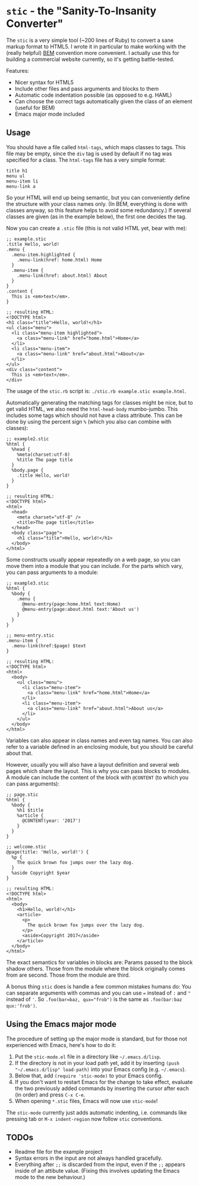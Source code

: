 # `stic` - the "Sanity-To-Insanity Converter"

The `stic` is a very simple tool (~200 lines of Ruby) to convert a sane markup format to HTML5.
I wrote it in particular to make working with
  the (really helpful) [BEM](https://css-tricks.com/bem-101/) convention more convenient.
I actually use this for building a commercial website currently, so it's getting battle-tested.

Features:

- Nicer syntax for HTML5
- Include other files and pass arguments and blocks to them
- Automatic code indentation possible (as opposed to e.g. HAML)
- Can choose the correct tags automatically given the class of an element (useful for BEM)
- Emacs major mode included

## Usage

You should have a file called `html-tags`, which maps classes to tags.
This file may be empty, since the `div` tag is used by default if no tag was specified for a class.
The `html-tags` file has a very simple format:

```
title h1
menu ul
menu-item li
menu-link a
```

So your HTML will end up being semantic,
  but you can conveniently define the structure with your class names only.
(In BEM, everything is done with classes anyway, so this feature helps to avoid some redundancy.)
If several classes are given (as in the example below), the first one decides the tag.

Now you can create a `.stic` file (this is not valid HTML yet, bear with me):

```
;; example.stic
.title Hello, world!
.menu {
  .menu-item.highlighted {
    .menu-link(href: home.html) Home
  }
  .menu-item {
    .menu-link(href: about.html) About
  }
}
.content {
  This is <em>text</em>.
}

;; resulting HTML:
<!DOCTYPE html>
<h1 class="title">Hello, world!</h1>
<ul class="menu">
  <li class="menu-item highlighted">
    <a class="menu-link" href="home.html">Home</a>
  </li>
  <li class="menu-item">
    <a class="menu-link" href="about.html">About</a>
  </li>
</ul>
<div class="content">
  This is <em>text</em>.
</div>
```

The usage of the `stic.rb` script is: `./stic.rb example.stic example.html`.

Automatically generating the matching tags for classes might be nice,
  but to get valid HTML, we also need the `html-head-body` mumbo-jumbo.
This includes some tags which should not have a class attribute.
This can be done by using the percent sign `%` (which you also can combine with classes):

```
;; example2.stic
%html {
  %head {
    %meta(charset:utf-8)
    %title The page title
  }
  %body.page {
    .title Hello, world!
  }
}

;; resulting HTML:
<!DOCTYPE html>
<html>
  <head>
    <meta charset="utf-8" />
    <title>The page title</title>
  </head>
  <body class="page">
    <h1 class="title">Hello, world!</h1>
  </body>
</html>
```

Some constructs usually appear repeatedly on a web page, so you can move them into a module
  that you can include.
For the parts which vary, you can pass arguments to a module:

```
;; example3.stic
%html {
  %body {
    .menu {
      @menu-entry(page:home.html text:Home)
      @menu-entry(page:about.html text:'About us')
    }
  }
}

;; menu-entry.stic
.menu-item {
  .menu-link(href:$page) $text
}

;; resulting HTML:
<!DOCTYPE html>
<html>
  <body>
    <ul class="menu">
      <li class="menu-item">
        <a class="menu-link" href="home.html">Home</a>
      </li>
      <li class="menu-item">
        <a class="menu-link" href="about.html">About us</a>
      </li>
    </ul>
  </body>
</html>
```

Variables can also appear in class names and even tag names.
You can also refer to a variable defined in an enclosing module, but you should be careful about that.

However, usually you will also have a layout definition and several web pages which share the layout.
This is why you can pass blocks to modules.
A module can include the content of the block with `@CONTENT` (to which you can pass arguments):

```
;; page.stic
%html {
  %body {
    %h1 $title
    %article {
      @CONTENT(year: '2017')
    }
  }
}

;; welcome.stic
@page(title: 'Hello, world!') {
  %p {
    The quick brown fox jumps over the lazy dog.
  }
  %aside Copyright $year
}

;; resulting HTML:
<!DOCTYPE html>
<html>
  <body>
    <h1>Hello, world!</h1>
    <article>
      <p>
        The quick brown fox jumps over the lazy dog.
      </p>
      <aside>Copyright 2017</aside>
    </article>
  </body>
</html>
```

The exact semantics for variables in blocks are:
Params passed to the block shadow others.
Those from the module where the block originally comes from are second.
Those from the module are third.

A bonus thing `stic` does is handle a few common mistakes humans do:
You can separate arguments with commas and you can use `=` instead of `:` and `"` instead of `'`.
So `.foo(bar=baz, qux="frob")` is the same as `.foo(bar:baz qux:'frob')`.

## Using the Emacs major mode

The procedure of setting up the major mode is standard,
  but for those not experienced with Emacs, here's how to do it:

1. Put the `stic-mode.el` file in a directory like `~/.emacs.d/lisp`.
2. If the directory is not in your load path yet, add it by inserting
     `(push "~/.emacs.d/lisp" load-path)` into your Emacs config (e.g. `~/.emacs`).
3. Below that, add `(require 'stic-mode)` to your Emacs config.
4. If you don't want to restart Emacs for the change to take effect,
     evaluate the two previously added commands
     by inserting the cursor after each (in order) and press `C-x C-e`.
5. When opening `*.stic` files, Emacs will now use `stic-mode`!

The `stic-mode` currently just adds automatic indenting, i.e. commands like
pressing tab or `M-x indent-region` now follow `stic` conventions.

## TODOs

- Readme file for the example project
- Syntax errors in the input are not always handled gracefully.
- Everything after `;;` is discarded from the input, even if the `;;` appears inside of an attibute value. (Fixing this involves updating the Emacs mode to the new behaviour.)

